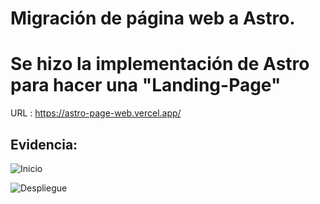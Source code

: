 # Migración de página web a Astro.

# Se hizo la implementación de Astro para hacer una "Landing-Page"
 URL : https://astro-page-web.vercel.app/

## Evidencia:

![Inicio](https://github.com/HugoJz/Astro-Page-Web/assets/84484618/509382ce-e755-4d91-9875-4175413f666d)


![Despliegue](https://github.com/HugoJz/Astro-Page-Web/assets/84484618/75cb5bef-12f8-42cc-b6c0-b270242b27f5)
